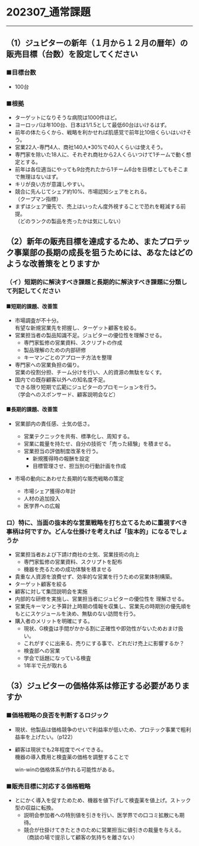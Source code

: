
# 202307_通常課題

---

## （1）ジュピターの新年（１月から１２月の暦年）の販売目標（台数）を設定してください

### ■目標台数

- 100台

### ■根拠

- ターゲットになりそうな病院は1000件ほど。
- ヨーロッパは年100台、日本は1/1.5として最低60台はいけるはず。
- 前年の体たらくから、戦略を利かせれば肌感覚で前年比10倍くらいはいけそう。
- 営業22人-専門4人、商社140人*30%で40人くらいは使えそう。
- 専門家を除いた18人に、それぞれ商社から2人くらいつけて1チームで動く想定とする。
- 前年は各位適当にやっても9台売れたから1チーム6台を目標としてもそこまで無理はないはず。
- キリが良い方が意識しやすい。
- 競合に先んじてシェア約10%、市場認知シェアをとれる。  
（クープマン指標）
- まずはシェア優先で、売上はいったん度外視することで恐れを軽減する前提。  
（どのランクの製品を売ったかは気にしない）

## （2）新年の販売目標を達成するため、またプロテック事業部の長期の成長を狙うためには、あなたはどのような改善策をとりますか

### （イ）短期的に解決すべき課題と長期的に解決すべき課題に分類して列記してください

#### ■短期的課題、改善策

- 市場調査が不十分。  
  有望な新規営業先を把握し、ターゲット顧客を絞る。
- 営業担当者の製品知識不足。ジュピターの優位性を理解させる。
  - 専門家監修の営業資料、スクリプトの作成
  - 製品理解のための内部研修
  - キーマンごとのアプローチ方法を整理
- 専門家への営業負担の偏り。  
  営業の役割分担、チーム分けを行い、人的資源の無駄をなくす。
- 国内での既存顧客以外への知名度不足。  
  できる限り短期で広範にジュピターのプロモーションを行う。  
（学会へのスポンサード、顧客説明会など）

#### ■長期的課題、改善策

- 営業部内の責任感、士気の低さ。  
  - 営業テクニックを共有、標準化し、周知する。
  - 営業に裁量を持たせ、自分の技術で「売った経験」を積ませる。
  - 営業担当の評価制度改革を行う。
    - 新規獲得時の報酬を設定
    - 目標管理させ、担当別の行動計画を作成

- 市場の動向にあわせた長期的な販売戦略の策定
  - 市場シェア獲得の年計
  - 人材の追加投入
  - 医学界への広報

### ロ）特に、当面の抜本的な営業戦略を打ち立てるために重視すべき事柄は何ですか。どんな仕掛けを考えれば「抜本的」になるでしょうか

- 営業担当者および下請け商社の士気、営業技術の向上
  - 専門家監修の営業資料、スクリプトを配布
  - 機器を売るための成功体験を積ませる
- 貴重な人資源を浪費せず、効率的な営業を行うための営業体制構築。
- ターゲット顧客を絞る
- 顧客に対して集団説明会を実施
- 内部的な研修を実施し、営業担当者にジュピターの優位性を
理解させる。
- 営業先キーマンと予算計上時期の情報を収集し、営業先の時期別の優先順をもとにスケジュールを決め、無駄のない訪問を行う。
- 購入者のメリットを明確にする。
  - 現状、G検査は手間がかかる割に正確性や即効性がないためおまけ扱い。
  - これがすぐに出来る、売りにする事で、どれだけ売上に影響するか？
  - 検査部への営業
  - 学会で話題になっている検査
  - 1年半で元が取れる

## （3）ジュピターの価格体系は修正する必要がありますか

### ■価格戦略の良否を判断するロジック

- 現状、他製品は価格競争のせいで利益率が低いため、プロテック事業で粗利益率を上げたい。（p122）
- 顧客は現状でも2年程度でペイできる。  
  機器の導入費用と検査薬の価格を調整することで

  win-winの価格体系が作れる可能性がある。

### ■販売目標に対応する価格戦略

- とにかく導入を促すためため、機器を値下げして検査薬を値上げ。ストック型の収益に転換。
  - 説明会参加者への特別値を引きを行い、医学界での口コミ拡散にも期待。
  - 競合が仕掛けてきたときのために営業担当に値引きの裁量を与える。  
（商談の場で提示して顧客の気持ちを離さない）
